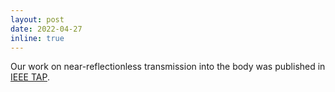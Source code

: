 ```yaml
---
layout: post
date: 2022-04-27
inline: true
---
```


Our work on near-reflectionless transmission into the body was published in [IEEE TAP](https://ieeexplore.ieee.org/document/9762625).
